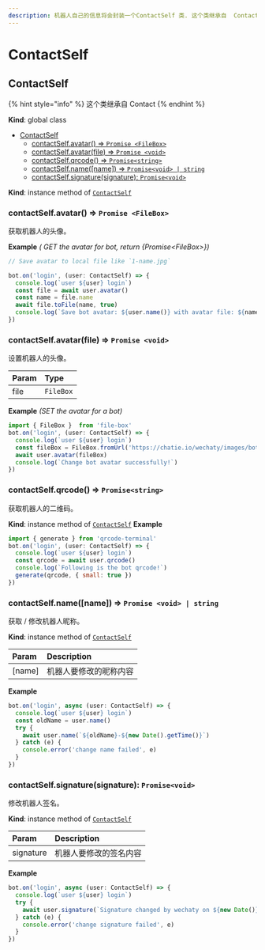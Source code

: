 ```yaml
---
description: 机器人自己的信息将会封装一个ContactSelf 类. 这个类继承自  Contact
---
```


# ContactSelf

## ContactSelf

{% hint style="info" %}
这个类继承自 Contact
{% endhint %}

**Kind**: global class

* [ContactSelf](contact-self.md#contactself)
  * [contactSelf.avatar\(\) ⇒ `Promise <FileBox>`](contact-self.md#contactselfavatar-⇒-promisefilebox)
  * [contactSelf.avatar\(file\) ⇒ `Promise <void>`](contact-self.md#contactselfavatarfile-⇒-promisevoid)
  * [contactSelf.qrcode\(\) ⇒ `Promise<string>`](contact-self.md#contactselfqrcode-⇒-promisestring)
  * [contactSelf.name\(\[name\]\) ⇒ `Promise<void> | string`](contact-self.md#contactselfname-⇒-promisestring)
  * [contactSelf.signature\(signature\): `Promise<void>`](contact-self.md#contactselfsignaturesignature-promisevoid)

**Kind**: instance method of [`ContactSelf`](contact-self.md)

### contactSelf.avatar\(\) ⇒ `Promise <FileBox>`

获取机器人的头像。

**Example** _\( GET the avatar for bot, return {Promise&lt;FileBox&gt;}\)_

```javascript
// Save avatar to local file like `1-name.jpg`

bot.on('login', (user: ContactSelf) => {
  console.log(`user ${user} login`)
  const file = await user.avatar()
  const name = file.name
  await file.toFile(name, true)
  console.log(`Save bot avatar: ${user.name()} with avatar file: ${name}`)
})
```

### contactSelf.avatar\(file\) ⇒ `Promise <void>`

设置机器人的头像。

| Param | Type |
| :--- | :--- |
| file | `FileBox` |

**Example** _\(SET the avatar for a bot\)_

```javascript
import { FileBox }  from 'file-box'
bot.on('login', (user: ContactSelf) => {
  console.log(`user ${user} login`)
  const fileBox = FileBox.fromUrl('https://chatie.io/wechaty/images/bot-qr-code.png')
  await user.avatar(fileBox)
  console.log(`Change bot avatar successfully!`)
})
```

### contactSelf.qrcode\(\) ⇒ `Promise<string>`

获取机器人的二维码。

**Kind**: instance method of [`ContactSelf`](contact-self.md#contactself) **Example**

```javascript
import { generate } from 'qrcode-terminal'
bot.on('login', (user: ContactSelf) => {
  console.log(`user ${user} login`)
  const qrcode = await user.qrcode()
  console.log(`Following is the bot qrcode!`)
  generate(qrcode, { small: true })
})
```

### contactSelf.name\(\[name\]\) ⇒ `Promise <void> | string`

获取 / 修改机器人昵称。

**Kind**: instance method of [`ContactSelf`](contact-self.md#contactself)

| Param | Description |
| :--- | :--- |
| [name] | 机器人要修改的昵称内容 |

**Example**

```javascript
bot.on('login', async (user: ContactSelf) => {
  console.log(`user ${user} login`)
  const oldName = user.name()
  try {
    await user.name(`${oldName}-${new Date().getTime()}`)
  } catch (e) {
    console.error('change name failed', e)
  }
})
```

### contactSelf.signature\(signature\): `Promise<void>`

修改机器人签名。

**Kind**: instance method of [`ContactSelf`](contact-self.md#contactself)

| Param | Description |
| :--- | :--- |
| signature | 机器人要修改的签名内容 |

**Example**

```javascript
bot.on('login', async (user: ContactSelf) => {
  console.log(`user ${user} login`)
  try {
    await user.signature(`Signature changed by wechaty on ${new Date()}`)
  } catch (e) {
    console.error('change signature failed', e)
  }
})
```


